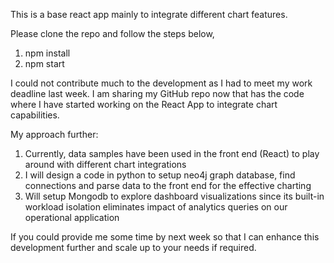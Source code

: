 This is a base react app mainly to integrate different chart features.

Please clone the repo and follow the steps below,

1. npm install
2. npm start

I could not contribute much to the development as I had to meet my work deadline last week. I am sharing my GitHub repo now that has the code where I have started working on the React App to integrate chart capabilities.

My approach further:
1. Currently, data samples have been used in the front end (React) to play around with different chart integrations
2. I will design a code in python to setup neo4j graph database, find connections and parse data to the front end for the effective charting
3. Will setup Mongodb to explore dashboard visualizations since its built-in workload isolation eliminates impact of analytics queries on our operational application

If you could provide me some time by next week so that I can enhance this development further and scale up to your needs if required.
